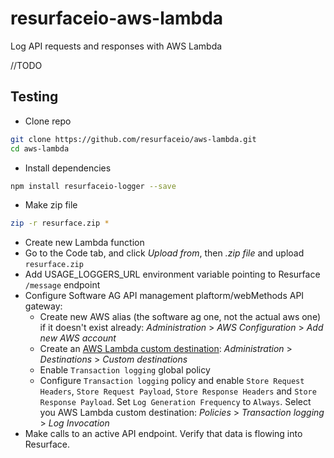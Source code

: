 # resurfaceio-aws-lambda
Log API requests and responses with AWS Lambda

//TODO

## Testing

- Clone repo
```bash
git clone https://github.com/resurfaceio/aws-lambda.git
cd aws-lambda
```
- Install dependencies
```bash
npm install resurfaceio-logger --save
```
- Make zip file
```bash
zip -r resurface.zip *
```

- Create new Lambda function
- Go to the Code tab, and click _Upload from_, then _.zip file_ and upload `resurface.zip`
- Add USAGE_LOGGERS_URL environment variable pointing to Resurface `/message` endpoint
- Configure Software AG API management plaftorm/webMethods API gateway:
  - Create new AWS alias (the software ag one, not the actual aws one) if it doesn't exist already: _Administration_ > _AWS Configuration_ > _Add new AWS account_
  - Create an [AWS Lambda custom destination](https://docs.webmethods.io/api/10.12.0/webmethods_api_cloud__api_gateway_user_s_guide/chapter14/#how-do-i-publish-data-to-an-aws-lambda-function-using-custom-destination): _Administration_ > _Destinations_ > _Custom destinations_
  - Enable `Transaction logging` global policy
  - Configure `Transaction logging` policy and enable `Store Request Headers`, `Store Request Payload`, `Store Response Headers` and `Store Response Payload`. Set `Log Generation Frequency` to `Always`. Select you AWS Lambda custom destination: _Policies_ > _Transaction logging_ > _Log Invocation_
- Make calls to an active API endpoint. Verify that data is flowing into Resurface.

